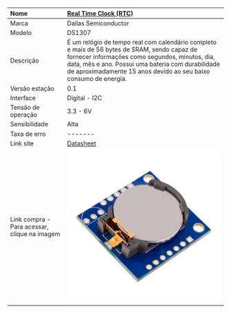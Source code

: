 | Nome | [Real Time Clock \(RTC\)](https://drive.google.com/file/d/0B3xnhlFLgV3RazlOc2VjQVBVMDQ/view?usp=sharing) |
| :--- | :--- |
| Marca | Dallas Semiconductor |
| Modelo | DS1307 |
| Descrição | É um relógio de tempo real com calendário completo e mais de 56 bytes de SRAM, sendo capaz de fornecer informações como segundos, minutos, dia, data, mês e ano. Possui uma bateria com durabilidade de aproximadamente 15 anos devido ao seu baixo consumo de energia. |
| Versão estação | 0.1 |
| Interface | Digital - I2C |
| Tensão de operação | 3.3 - 6V |
| Sensibilidade | Alta |
| Taxa de erro | ------- |
| Link site | [Datasheet](https://drive.google.com/file/d/0B3xnhlFLgV3RazlOc2VjQVBVMDQ/view?usp=sharing) |
| Link compra - Para acessar, clique na imagem | [![](/assets/rtc.jpg)](http://www.filipeflop.com/pd-6b854-real-time-clock-rtc-ds1307.html) |



